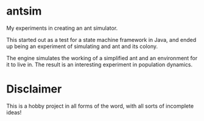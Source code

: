 # antsim
My experiments in creating an ant simulator.

This started out as a test for a state machine framework in Java, and ended up being an experiment of simulating and ant and its colony.

The engine simulates the working of a simplified ant and an environment for it to live in. The result is an interesting experiment in population dynamics.

# Disclaimer
This is a hobby project in all forms of the word, with all sorts of incomplete ideas!

